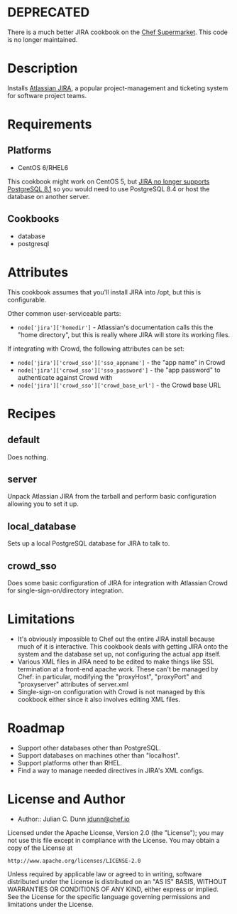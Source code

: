 DEPRECATED
==========

There is a much better JIRA cookbook on the [Chef Supermarket](https://supermarket.chef.io/cookbooks/jira). This code is no longer maintained.

Description
===========

Installs [Atlassian JIRA](https://www.atlassian.com/software/jira/overview), a popular project-management and ticketing system for software project teams.

Requirements
============

## Platforms

* CentOS 6/RHEL6

This cookbook might work on CentOS 5, but [JIRA no longer supports PostgreSQL 8.1](https://confluence.atlassian.com/display/JIRAKB/2012/07/23/Advance+warning+-+end+of+support+for+PostgreSQL+8.2+with+JIRA+5.2) so you would need to use PostgreSQL 8.4 or host the database on another server.

## Cookbooks

* database
* postgresql

Attributes
==========

This cookbook assumes that you'll install JIRA into /opt, but this is configurable.

Other common user-serviceable parts:

* `node['jira']['homedir']` - Atlassian's documentation calls this the "home directory", but this is really where JIRA will store its working files.

If integrating with Crowd, the following attributes can be set:

* `node['jira']['crowd_sso']['sso_appname']` - the "app name" in Crowd
* `node['jira']['crowd_sso']['sso_password']` - the "app password" to authenticate against Crowd with
* `node['jira']['crowd_sso']['crowd_base_url']` - the Crowd base URL

Recipes
=======

## default

Does nothing.

## server

Unpack Atlassian JIRA from the tarball and perform basic configuration allowing you to set it up.

## local_database

Sets up a local PostgreSQL database for JIRA to talk to.

## crowd_sso

Does some basic configuration of JIRA for integration with Atlassian Crowd for single-sign-on/directory integration.

Limitations
===========

* It's obviously impossible to Chef out the entire JIRA install because much of it is interactive. This cookbook deals with getting JIRA onto the system and the database set up, not configuring the actual app itself.
* Various XML files in JIRA need to be edited to make things like SSL termination at a front-end apache work. These can't be managed by Chef: in particular, modifying the "proxyHost", "proxyPort" and "proxyserver" attributes of server.xml
* Single-sign-on configuration with Crowd is not managed by this cookbook either since it also involves editing XML files.

Roadmap
=======

* Support other databases other than PostgreSQL.
* Support databases on machines other than "localhost".
* Support platforms other than RHEL.
* Find a way to manage needed directives in JIRA's XML configs.

License and Author
==================

- Author:: Julian C. Dunn <jdunn@chef.io>

Licensed under the Apache License, Version 2.0 (the "License");
you may not use this file except in compliance with the License.
You may obtain a copy of the License at

    http://www.apache.org/licenses/LICENSE-2.0

Unless required by applicable law or agreed to in writing, software
distributed under the License is distributed on an "AS IS" BASIS,
WITHOUT WARRANTIES OR CONDITIONS OF ANY KIND, either express or implied.
See the License for the specific language governing permissions and
limitations under the License.

